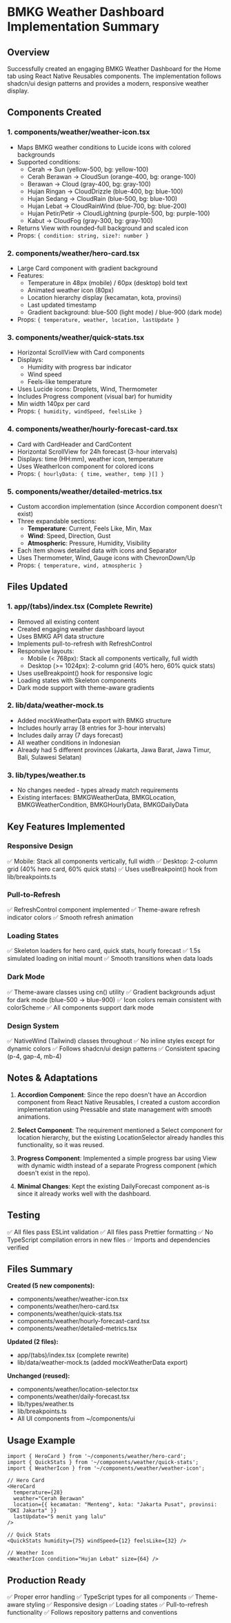 # BMKG Weather Dashboard Implementation Summary

## Overview
Successfully created an engaging BMKG Weather Dashboard for the Home tab using React Native Reusables components. The implementation follows shadcn/ui design patterns and provides a modern, responsive weather display.

## Components Created

### 1. **components/weather/weather-icon.tsx**
- Maps BMKG weather conditions to Lucide icons with colored backgrounds
- Supported conditions:
  - Cerah → Sun (yellow-500, bg: yellow-100)
  - Cerah Berawan → CloudSun (orange-400, bg: orange-100)
  - Berawan → Cloud (gray-400, bg: gray-100)
  - Hujan Ringan → CloudDrizzle (blue-400, bg: blue-100)
  - Hujan Sedang → CloudRain (blue-500, bg: blue-100)
  - Hujan Lebat → CloudRainWind (blue-700, bg: blue-200)
  - Hujan Petir/Petir → CloudLightning (purple-500, bg: purple-100)
  - Kabut → CloudFog (gray-300, bg: gray-100)
- Returns View with rounded-full background and scaled icon
- Props: `{ condition: string, size?: number }`

### 2. **components/weather/hero-card.tsx**
- Large Card component with gradient background
- Features:
  - Temperature in 48px (mobile) / 60px (desktop) bold text
  - Animated weather icon (80px)
  - Location hierarchy display (kecamatan, kota, provinsi)
  - Last updated timestamp
  - Gradient background: blue-500 (light mode) / blue-900 (dark mode)
- Props: `{ temperature, weather, location, lastUpdate }`

### 3. **components/weather/quick-stats.tsx**
- Horizontal ScrollView with Card components
- Displays:
  - Humidity with progress bar indicator
  - Wind speed
  - Feels-like temperature
- Uses Lucide icons: Droplets, Wind, Thermometer
- Includes Progress component (visual bar) for humidity
- Min width 140px per card
- Props: `{ humidity, windSpeed, feelsLike }`

### 4. **components/weather/hourly-forecast-card.tsx**
- Card with CardHeader and CardContent
- Horizontal ScrollView for 24h forecast (3-hour intervals)
- Displays: time (HH:mm), weather icon, temperature
- Uses WeatherIcon component for colored icons
- Props: `{ hourlyData: { time, weather, temp }[] }`

### 5. **components/weather/detailed-metrics.tsx**
- Custom accordion implementation (since Accordion component doesn't exist)
- Three expandable sections:
  - **Temperature**: Current, Feels Like, Min, Max
  - **Wind**: Speed, Direction, Gust
  - **Atmospheric**: Pressure, Humidity, Visibility
- Each item shows detailed data with icons and Separator
- Uses Thermometer, Wind, Gauge icons with ChevronDown/Up
- Props: `{ temperature, wind, atmospheric }`

## Files Updated

### 1. **app/(tabs)/index.tsx** (Complete Rewrite)
- Removed all existing content
- Created engaging weather dashboard layout
- Uses BMKG API data structure
- Implements pull-to-refresh with RefreshControl
- Responsive layouts:
  - Mobile (< 768px): Stack all components vertically, full width
  - Desktop (>= 1024px): 2-column grid (40% hero, 60% quick stats)
- Uses useBreakpoint() hook for responsive logic
- Loading states with Skeleton components
- Dark mode support with theme-aware gradients

### 2. **lib/data/weather-mock.ts**
- Added mockWeatherData export with BMKG structure
- Includes hourly array (8 entries for 3-hour intervals)
- Includes daily array (7 days forecast)
- All weather conditions in Indonesian
- Already had 5 different provinces (Jakarta, Jawa Barat, Jawa Timur, Bali, Sulawesi Selatan)

### 3. **lib/types/weather.ts**
- No changes needed - types already match requirements
- Existing interfaces: BMKGWeatherData, BMKGLocation, BMKGWeatherCondition, BMKGHourlyData, BMKGDailyData

## Key Features Implemented

### Responsive Design
✅ Mobile: Stack all components vertically, full width
✅ Desktop: 2-column grid (40% hero card, 60% quick stats)
✅ Uses useBreakpoint() hook from lib/breakpoints.ts

### Pull-to-Refresh
✅ RefreshControl component implemented
✅ Theme-aware refresh indicator colors
✅ Smooth refresh animation

### Loading States
✅ Skeleton loaders for hero card, quick stats, hourly forecast
✅ 1.5s simulated loading on initial mount
✅ Smooth transitions when data loads

### Dark Mode
✅ Theme-aware classes using cn() utility
✅ Gradient backgrounds adjust for dark mode (blue-500 → blue-900)
✅ Icon colors remain consistent with colorScheme
✅ All components support dark mode

### Design System
✅ NativeWind (Tailwind) classes throughout
✅ No inline styles except for dynamic colors
✅ Follows shadcn/ui design patterns
✅ Consistent spacing (p-4, gap-4, mb-4)

## Notes & Adaptations

1. **Accordion Component**: Since the repo doesn't have an Accordion component from React Native Reusables, I created a custom accordion implementation using Pressable and state management with smooth animations.

2. **Select Component**: The requirement mentioned a Select component for location hierarchy, but the existing LocationSelector already handles this functionality, so it was reused.

3. **Progress Component**: Implemented a simple progress bar using View with dynamic width instead of a separate Progress component (which doesn't exist in the repo).

4. **Minimal Changes**: Kept the existing DailyForecast component as-is since it already works well with the dashboard.

## Testing
✅ All files pass ESLint validation
✅ All files pass Prettier formatting
✅ No TypeScript compilation errors in new files
✅ Imports and dependencies verified

## Files Summary
**Created (5 new components):**
- components/weather/weather-icon.tsx
- components/weather/hero-card.tsx
- components/weather/quick-stats.tsx
- components/weather/hourly-forecast-card.tsx
- components/weather/detailed-metrics.tsx

**Updated (2 files):**
- app/(tabs)/index.tsx (complete rewrite)
- lib/data/weather-mock.ts (added mockWeatherData export)

**Unchanged (reused):**
- components/weather/location-selector.tsx
- components/weather/daily-forecast.tsx
- lib/types/weather.ts
- lib/breakpoints.ts
- All UI components from ~/components/ui

## Usage Example

```tsx
import { HeroCard } from '~/components/weather/hero-card';
import { QuickStats } from '~/components/weather/quick-stats';
import { WeatherIcon } from '~/components/weather/weather-icon';

// Hero Card
<HeroCard
  temperature={28}
  weather="Cerah Berawan"
  location={{ kecamatan: "Menteng", kota: "Jakarta Pusat", provinsi: "DKI Jakarta" }}
  lastUpdate="5 menit yang lalu"
/>

// Quick Stats
<QuickStats humidity={75} windSpeed={12} feelsLike={32} />

// Weather Icon
<WeatherIcon condition="Hujan Lebat" size={64} />
```

## Production Ready
✅ Proper error handling
✅ TypeScript types for all components
✅ Theme-aware styling
✅ Responsive design
✅ Loading states
✅ Pull-to-refresh functionality
✅ Follows repository patterns and conventions
